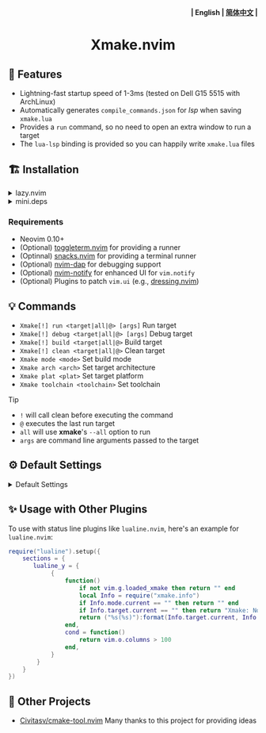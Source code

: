 <p align="right"> <b>| English | <a href="README_zh.md">简体中文</a> |</b> </p>

<h1 align="center">
  Xmake.nvim
</h1>

## 🎐 Features

- Lightning-fast startup speed of 1-3ms (tested on Dell G15 5515 with ArchLinux)
- Automatically generates `compile_commands.json` for _lsp_ when saving `xmake.lua`
- Provides a `run` command, so no need to open an extra window to run a target
- The `lua-lsp` binding is provided so you can happily write `xmake.lua` files

## 🏗 Installation

<details>
  <summary>lazy.nvim</summary>

```lua
{
    "Mythos-404/xmake.nvim",
    version = "^3",
    lazy = true,
    event = "BufReadPost",
    config = true,
}
```

</details>

<details>
  <summary>mini.deps</summary>

```lua
add("Mythos-404/xmake.nvim")
```

</details>

### Requirements

- Neovim 0.10+
- (Optional) [toggleterm.nvim](https://github.com/akinsho/toggleterm.nvim) for providing a runner
- (Optinnal) [snacks.nvim](https://github.com/folke/snacks.nvim) for providing a terminal runner
- (Optional) [nvim-dap](https://github.com/mfussenegger/nvim-dap) for debugging support
- (Optional) [nvim-notify](https://github.com/rcarriga/nvim-notify) for enhanced UI for `vim.notify`
- (Optional) Plugins to patch `vim.ui` (e.g., [dressing.nvim](https://github.com/stevearc/dressing.nvim))

## 💡 Commands

- `Xmake[!] run <target|all|@> [args]` Run target
- `Xmake[!] debug <target|all|@> [args]` Debug target
- `Xmake[!] build <target|all|@>` Build target
- `Xmake[!] clean <target|all|@>` Clean target
- `Xmake mode <mode>` Set build mode
- `Xmake arch <arch>` Set target architecture
- `Xmake plat <plat>` Set target platform
- `Xmake toolchain <toolchain>` Set toolchain

> [!Tip]
>
> - `!` will call clean before executing the command
> - `@` executes the last run target
> - `all` will use **xmake**'s `--all` option to run
> - `args` are command line arguments passed to the target

## ⚙️ Default Settings

<details>
  <summary>Default Settings</summary>

```lua
{
    -- Configuration when saving `xmake.lua`
    on_save = {
        -- Reload project information
        reload_project_info = true,
        -- Configuration for generating `compile_commands.json`
        lsp_compile_commands = {
            enable = true,
            -- Directory name (relative path) for output file
            output_dir = "build",
        },
    },

    -- Lsp related configuration
    lsp = {
        enable = true,
        language = "en", ---@type "en"|"zh-cn"
    },

    -- Debugger related configuration
    debuger = {
        -- Checks the project's build mode, and if it’s not among the modes below,
        -- it will automatically switch to `debug` mode for build/run,
        -- and then switch back to the original build mode
        rulus = { "debug", "releasedbg" },
        -- Dap configuration, please refer to Dap and the debugger's documentation
        dap = {
            name = "Xmake Debug",
            type = "codelldb",
            request = "launch",
            cwd = "${workspaceFolder}",
            console = "integratedTerminal",
            stopOnEntry = false,
            runInTerminal = true,
        },
    },

    -- Notification related settings
    notify = {
        -- Icons for completion
        icons = {
            error = "",
            successfully = "",
        },
        -- Icons for progress display
        spinner = { "⠋", "⠙", "⠹", "⠸", "⠼", "⠴", "⠦", "⠧", "⠇", "⠏" },
        -- Refresh rate for the progress bar
        refresh_rate_ms = 100,
    },

    -- Runner configuration
    runner = {
        -- Select which backend to use
        type = "toggleterm", ---@type "toggleterm"|"terminal"|"quickfix"|"snacks"

        config = {
            toggleterm = {
                direction = "float", ---@type "vertical"|"horizontal"|"tab"|"float"
                singleton = true,
                auto_scroll = true,
                close_on_success = false,
            },
            terminal = {
                name = "Runner Terminal",
                prefix_name = "[Xmake]: ",
                split_size = 15,
                split_direction = "horizontal", ---@type "vertical"|"horizontal"
                focus = true,
                focus_auto_insert = true,
                auto_resize = true,
                close_on_success = false,
            },
            quickfix = {
                show = "always", ---@type "always"|"only_on_error"
                size = 15,
                position = "botright", ---@type "vertical"|"horizontal"|"leftabove"|"aboveleft"|"rightbelow"|"belowright"|"topleft"|"botright"
                close_on_success = false,
            },
            snacks = {
                position = "float",
                interactive = true,
            },
        },
    },
    -- Executor configuration
    execute = {
        -- Select which backend to use
        type = "quickfix", ---@type "toggleterm"|"terminal"|"quickfix"|"snacks"

        config = {
            toggleterm = {
                direction = "float", ---@type "vertical"|"horizontal"|"tab"|"float"
                singleton = true,
                auto_scroll = true,
                close_on_success = true,
            },
            terminal = {
                name = "Executor Terminal",
                prefix_name = "[Xmake]: ",
                split_size = 15,
                split_direction = "horizontal", ---@type "vertical"|"horizontal"
                focus = false,
                focus_auto_insert = true,
                auto_resize = true,
                close_on_success = true,
            },
            quickfix = {
                show = "only_on_error", ---@type "always"|"only_on_error"
                size = 15,
                position = "botright", ---@type "vertical"|"horizontal"|"leftabove"|"aboveleft"|"rightbelow"|"belowright"|"topleft"|"botright"
                close_on_success = true,
            },
            snacks = {
                position = "float",
                interactive = true,
            },
        },
    },

    -- Enable development mode
    dev_debug = true,
}
```

</details>

## ✨ Usage with Other Plugins

To use with status line plugins like `lualine.nvim`, here's an example for `lualine.nvim`:

```lua
require("lualine").setup({
    sections = {
       lualine_y = {
            {
                function()
                    if not vim.g.loaded_xmake then return "" end
                    local Info = require("xmake.info")
                    if Info.mode.current == "" then return "" end
                    if Info.target.current == "" then return "Xmake: Not Select Target" end
                    return ("%s(%s)"):format(Info.target.current, Info.mode.current)
                end,
                cond = function()
                    return vim.o.columns > 100
                end,
            }
        }
    }
})
```

## 🎉 Other Projects

- [Civitasv/cmake-tool.nvim](https://github.com/Civitasv/cmake-tools.nvim) Many thanks to this project for providing ideas
